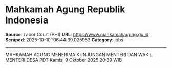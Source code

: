 # Mahkamah Agung Republik Indonesia

**Source**: Labor Court (PHI)
**URL**: https://www.mahkamahagung.go.id
**Scraped**: 2025-10-10T06:44:39.025953
**Category**: jobs

---

MAHKAMAH AGUNG MENERIMA KUNJUNGAN MENTERI DAN WAKIL MENTERI DESA PDT
Kamis, 9 Oktober 2025 20:39 WIB
